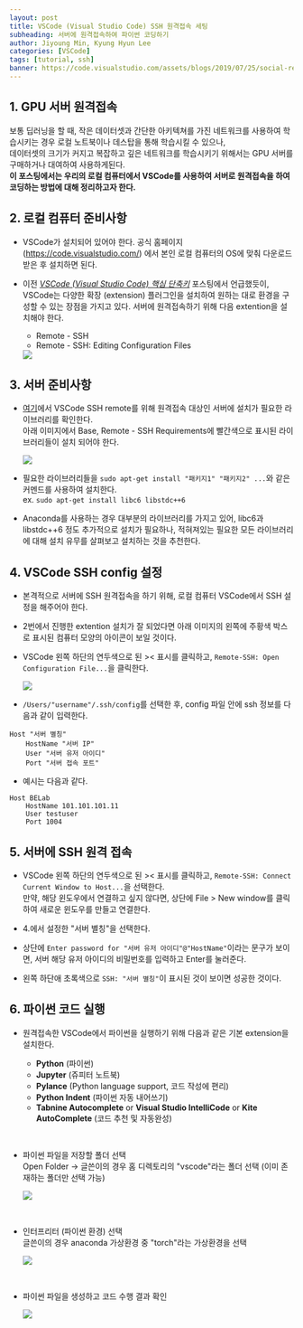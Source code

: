 ```yaml
---
layout: post
title: VSCode (Visual Studio Code) SSH 원격접속 세팅
subheading: 서버에 원격접속하여 파이썬 코딩하기
author: Jiyoung Min, Kyung Hyun Lee
categories: [VSCode]
tags: [tutorial, ssh]
banner: https://code.visualstudio.com/assets/blogs/2019/07/25/social-remote-ssh.png
---
```


## 1. GPU 서버 원격접속

보통 딥러닝을 할 때, 작은 데이터셋과 간단한 아키텍쳐를 가진 네트워크를 사용하여 학습시키는 경우 로컬 노트북이나 데스탑을 통해 학습시킬 수 있으나,      
데이터셋의 크기가 커지고 복잡하고 깊은 네트워크를 학습시키기 위해서는 GPU 서버를 구매하거나 대여하여 사용하게된다.   
**이 포스팅에서는 우리의 로컬 컴퓨터에서 VSCode를 사용하여 서버로 원격접속을 하여 코딩하는 방법에 대해 정리하고자 한다.**


## 2. 로컬 컴퓨터 준비사항

- VSCode가 설치되어 있어야 한다. 공식 홈페이지 (https://code.visualstudio.com/) 에서 본인 로컬 컴퓨터의 OS에 맞춰 다운로드 받은 후 설치하면 된다.

- 이전 [*VSCode (Visual Studio Code) 핵심 단축키*](https://wnet500.github.io/summary%20&%20tips/2021/04/03/VSCode-shortcuts.html) 포스팅에서 언급했듯이, VSCode는 다양한 확장 (extension) 플러그인을 설치하여 원하는 대로 환경을 구성할 수 있는 장점을 가지고 있다. 서버에 원격접속하기 위해 다음 extention을 설치해야 한다.
  - Remote - SSH
  - Remote - SSH: Editing Configuration Files
  
  <img src="https://drive.google.com/uc?export=view&id=1fVDJi795q002JRPW6UOqpdC1xYbZxyab">


## 3. 서버 준비사항

- [여기](https://code.visualstudio.com/docs/remote/linux)에서 VSCode SSH remote를 위해 원격접속 대상인 서버에 설치가 필요한 라이브러리를 확인한다.   
  아래 이미지에서 Base, Remote - SSH Requirements에 빨간색으로 표시된 라이브러리들이 설치 되어야 한다.

  <img src="https://drive.google.com/uc?export=view&id=12HOtU3nSQ08GpKkSDfcqshuuvbJUfF1v">

- 필요한 라이브러리들을 `sudo apt-get install "패키지1" "패키지2" ...`와 같은 커멘드를 사용하여 설치한다.   
  ex. `sudo apt-get install libc6 libstdc++6`

- Anaconda를 사용하는 경우 대부분의 라이브러리를 가지고 있어, libc6과 libstdc++6 정도 추가적으로 설치가 필요하나, 적혀져있는 필요한 모든 라이브러리에 대해 설치 유무를 살펴보고 설치하는 것을 추천한다.


## 4. VSCode SSH config 설정

- 본격적으로 서버에 SSH 원격접속을 하기 위해, 로컬 컴퓨터 VSCode에서 SSH 설정을 해주어야 한다.

- 2번에서 진행한 extention 설치가 잘 되었다면 아래 이미지의 왼쪽에 주황색 박스로 표시된 컴퓨터 모양의 아이콘이 보일 것이다.

- VSCode 왼쪽 하단의 연두색으로 된 >< 표시를 클릭하고, `Remote-SSH: Open Configuration File...`을 클릭한다.
  
    <img src="https://drive.google.com/uc?export=view&id=1AR5dCaGY6RNMcxoK1Ls9qhp2s1ffAr-L">


- `/Users/"username"/.ssh/config`를 선택한 후, config 파일 안에 ssh 정보를 다음과 같이 입력한다.

```
Host "서버 별칭"
    HostName "서버 IP"
    User "서버 유저 아이디"
    Port "서버 접속 포트" 
```

- 예시는 다음과 같다.

```
Host BELab
    HostName 101.101.101.11
    User testuser
    Port 1004
```

## 5. 서버에 SSH 원격 접속

- VSCode 왼쪽 하단의 연두색으로 된 >< 표시를 클릭하고, `Remote-SSH: Connect Current Window to Host...`을 선택한다.   
  만약, 해당 윈도우에서 연결하고 싶지 않다면, 상단에 File > New window를 클릭하여 새로운 윈도우를 만들고 연결한다.

- 4.에서 설정한 "서버 별칭"을 선택한다.

- 상단에 `Enter password for "서버 유저 아이디"@"HostName"`이라는 문구가 보이면, 서버 해당 유저 아이디의 비밀번호를 입력하고 Enter를 눌러준다.

- 왼쪽 하단애 초록색으로 `SSH: "서버 별칭"`이 표시된 것이 보이면 성공한 것이다.


## 6. 파이썬 코드 실행

- 원격접속한 VSCode에서 파이썬을 실행하기 위해 다음과 같은 기본 extension을 설치한다.
  
  - **Python** (파이썬)
  - **Jupyter** (쥬피터 노트북)
  - **Pylance** (Python language support, 코드 작성에 편리)
  - **Python Indent** (파이썬 자동 내어쓰기)
  - **Tabnine Autocomplete** or **Visual Studio IntelliCode** or **Kite AutoComplete** (코드 추천 및 자동완성)

<br/>

- 파이썬 파일을 저장할 폴더 선택   
  Open Folder -> 글쓴이의 경우 홈 디렉토리의 "vscode"라는 폴더 선택 (이미 존재하는 폴더만 선택 가능)

    <img src="https://drive.google.com/uc?export=view&id=1UGgTTmKRbAYdaL5cPOKRSRN3-dGQHfmJ">
<br/>

- 인터프리터 (파이썬 환경) 선택   
  글쓴이의 경우 anaconda 가상환경 중 "torch"라는 가상환경을 선택

    <img src="https://drive.google.com/uc?export=view&id=1Vz-wZttfK9m7LK5hn7z78Pf_MNWPOtO6">  
<br/>

- 파이썬 파일을 생성하고 코드 수행 결과 확인
  
    <img src="https://drive.google.com/uc?export=view&id=13ZkTntzNuNawRazFFk0PuaJUiUOdo0iX">
  